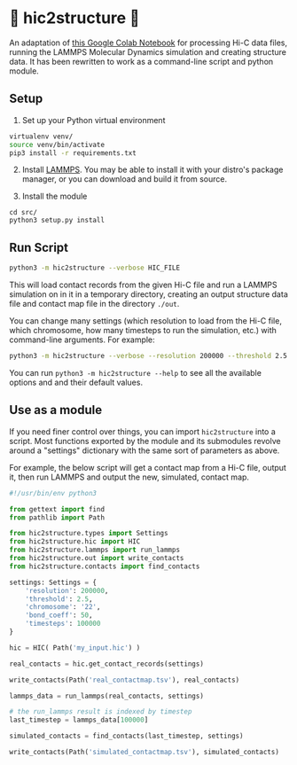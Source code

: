 # 🧬 hic2structure 🧬

An adaptation of [this Google Colab Notebook](https://colab.research.google.com/drive/1V4CRdM_hOt4KcM7jBFWjQ6NQyWxECim3?usp=sharing#scrollTo=jftgNJG89Fk9) for processing Hi-C data files, running the LAMMPS Molecular Dynamics simulation and creating structure data. It has been rewritten to work as a command-line script and python module.

## Setup

1. Set up your Python virtual environment
```sh
virtualenv venv/
source venv/bin/activate
pip3 install -r requirements.txt
```

2. Install [LAMMPS](https://www.lammps.org/). You may be able to install it with your distro's package manager, or you can download and build it from source.

3. Install the module
```
cd src/
python3 setup.py install
```

## Run Script

```sh
python3 -m hic2structure --verbose HIC_FILE
```

This will load contact records from the given Hi-C file and run a LAMMPS simulation on in it in a temporary directory, creating an output structure data file and contact map file in the directory `./out`.

You can change many settings (which resolution to load from the Hi-C file, which chromosome, how many timesteps to run the simulation, etc.) with command-line arguments. For example:

```sh
python3 -m hic2structure --verbose --resolution 200000 --threshold 2.5 --chromosome 22 HIC_FILE
```

You can run `python3 -m hic2structure --help` to see all the available options and and their default values.

## Use as a module

If you need finer control over things, you can import `hic2structure` into a script. Most functions exported by the module and its submodules revolve around a "settings" dictionary with the same sort of parameters as above.

For example, the below script will get a contact map from a Hi-C file, output it, then run LAMMPS and output the new, simulated, contact map.

```python
#!/usr/bin/env python3

from gettext import find
from pathlib import Path

from hic2structure.types import Settings
from hic2structure.hic import HIC
from hic2structure.lammps import run_lammps
from hic2structure.out import write_contacts
from hic2structure.contacts import find_contacts

settings: Settings = {
    'resolution': 200000,
    'threshold': 2.5,
    'chromosome': '22',
    'bond_coeff': 50,
    'timesteps': 100000
}

hic = HIC( Path('my_input.hic') )

real_contacts = hic.get_contact_records(settings)

write_contacts(Path('real_contactmap.tsv'), real_contacts)

lammps_data = run_lammps(real_contacts, settings)

# the run_lammps result is indexed by timestep
last_timestep = lammps_data[100000]

simulated_contacts = find_contacts(last_timestep, settings)

write_contacts(Path('simulated_contactmap.tsv'), simulated_contacts)

```